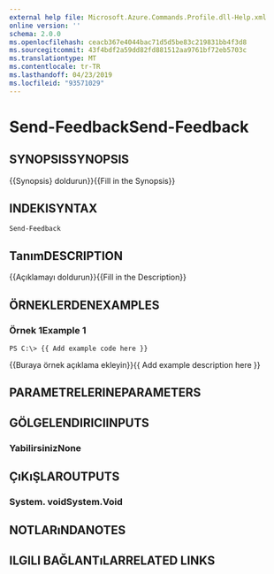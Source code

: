 ```yaml
---
external help file: Microsoft.Azure.Commands.Profile.dll-Help.xml
online version: ''
schema: 2.0.0
ms.openlocfilehash: ceacb367e4044bac71d5d5be83c219831bb4f3d8
ms.sourcegitcommit: 43f4bdf2a59dd82fd881512aa9761bf72eb5703c
ms.translationtype: MT
ms.contentlocale: tr-TR
ms.lasthandoff: 04/23/2019
ms.locfileid: "93571029"
---
```

# <span data-ttu-id="560f1-101">Send-Feedback</span><span class="sxs-lookup"><span data-stu-id="560f1-101">Send-Feedback</span></span>

## <span data-ttu-id="560f1-102">SYNOPSIS</span><span class="sxs-lookup"><span data-stu-id="560f1-102">SYNOPSIS</span></span>
<span data-ttu-id="560f1-103">{{Synopsis} doldurun}}</span><span class="sxs-lookup"><span data-stu-id="560f1-103">{{Fill in the Synopsis}}</span></span>

## <span data-ttu-id="560f1-104">INDEKI</span><span class="sxs-lookup"><span data-stu-id="560f1-104">SYNTAX</span></span>

```
Send-Feedback
```

## <span data-ttu-id="560f1-105">Tanım</span><span class="sxs-lookup"><span data-stu-id="560f1-105">DESCRIPTION</span></span>
<span data-ttu-id="560f1-106">{{Açıklamayı doldurun}}</span><span class="sxs-lookup"><span data-stu-id="560f1-106">{{Fill in the Description}}</span></span>

## <span data-ttu-id="560f1-107">ÖRNEKLERDEN</span><span class="sxs-lookup"><span data-stu-id="560f1-107">EXAMPLES</span></span>

### <span data-ttu-id="560f1-108">Örnek 1</span><span class="sxs-lookup"><span data-stu-id="560f1-108">Example 1</span></span>
```
PS C:\> {{ Add example code here }}
```

<span data-ttu-id="560f1-109">{{Buraya örnek açıklama ekleyin}}</span><span class="sxs-lookup"><span data-stu-id="560f1-109">{{ Add example description here }}</span></span>

## <span data-ttu-id="560f1-110">PARAMETRELERINE</span><span class="sxs-lookup"><span data-stu-id="560f1-110">PARAMETERS</span></span>

## <span data-ttu-id="560f1-111">GÖLGELENDIRICI</span><span class="sxs-lookup"><span data-stu-id="560f1-111">INPUTS</span></span>

### <span data-ttu-id="560f1-112">Yabilirsiniz</span><span class="sxs-lookup"><span data-stu-id="560f1-112">None</span></span>


## <span data-ttu-id="560f1-113">ÇıKıŞLAR</span><span class="sxs-lookup"><span data-stu-id="560f1-113">OUTPUTS</span></span>

### <span data-ttu-id="560f1-114">System. void</span><span class="sxs-lookup"><span data-stu-id="560f1-114">System.Void</span></span>


## <span data-ttu-id="560f1-115">NOTLARıNDA</span><span class="sxs-lookup"><span data-stu-id="560f1-115">NOTES</span></span>

## <span data-ttu-id="560f1-116">ILGILI BAĞLANTıLAR</span><span class="sxs-lookup"><span data-stu-id="560f1-116">RELATED LINKS</span></span>

